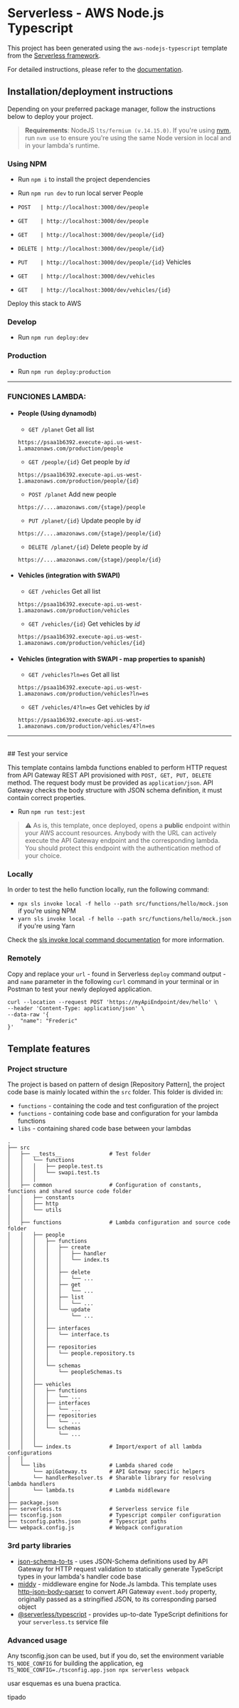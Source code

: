 # Serverless - AWS Node.js Typescript

This project has been generated using the `aws-nodejs-typescript` template from the [Serverless framework](https://www.serverless.com/).

For detailed instructions, please refer to the [documentation](https://www.serverless.com/framework/docs/providers/aws/).

## Installation/deployment instructions

Depending on your preferred package manager, follow the instructions below to deploy your project.

> **Requirements**: NodeJS `lts/fermium (v.14.15.0)`. If you're using [nvm](https://github.com/nvm-sh/nvm), run `nvm use` to ensure you're using the same Node version in local and in your lambda's runtime.

### Using NPM

- Run `npm i` to install the project dependencies

- Run `npm run dev` to run local server
People
- `POST   | http://localhost:3000/dev/people`
- `GET    | http://localhost:3000/dev/people`
- `GET    | http://localhost:3000/dev/people/{id}`
- `DELETE | http://localhost:3000/dev/people/{id}`
- `PUT    | http://localhost:3000/dev/people/{id}`
Vehicles
- `GET    | http://localhost:3000/dev/vehicles`
- `GET    | http://localhost:3000/dev/vehicles/{id}`

Deploy this stack to AWS

### Develop
- Run `npm run deploy:dev `

### Production
- Run `npm run deploy:production`

---
### FUNCIONES LAMBDA:

- #### People (Using dynamodb)

	- `GET /planet` Get all list

  ```
  https://psaa1b6392.execute-api.us-west-1.amazonaws.com/production/people
  ```

	- `GET /people/{id}` Get people by _id_

  ```
  https://psaa1b6392.execute-api.us-west-1.amazonaws.com/production/people/{id}
  ```

	- `POST /planet` Add new people

  ```
  https://....amazonaws.com/{stage}/people
  ```

	- `PUT /planet/{id}` Update people by _id_

  ```
  https://....amazonaws.com/{stage}/people/{id}
  ```
  
	- `DELETE /planet/{id}` Delete people by _id_

  ```
  https://....amazonaws.com/{stage}/people/{id}
  ```

- #### Vehicles (integration with SWAPI)

	- `GET /vehicles` Get all list

  ```
  https://psaa1b6392.execute-api.us-west-1.amazonaws.com/production/vehicles
  ```

	- `GET /vehicles/{id}` Get vehicles by _id_

  ```
  https://psaa1b6392.execute-api.us-west-1.amazonaws.com/production/vehicles/{id}
  ```

- #### Vehicles (integration with SWAPI - map properties to spanish)

	- `GET /vehicles?ln=es` Get all list

  ```
  https://psaa1b6392.execute-api.us-west-1.amazonaws.com/production/vehicles?ln=es
  ```

	- `GET /vehicles/4?ln=es` Get vehicles by _id_

  ```
  https://psaa1b6392.execute-api.us-west-1.amazonaws.com/production/vehicles/4?ln=es
  ```

-----------
<br>
## Test your service

This template contains lambda functions enabled to perform HTTP request from API Gateway REST API provisioned with `POST, GET, PUT, DELETE` method. The request body must be provided as `application/json`. API Gateway checks the body structure with JSON schema definition, it must contain correct properties.

- Run `npm run test:jest`

> :warning: As is, this template, once deployed, opens a **public** endpoint within your AWS account resources. Anybody with the URL can actively execute the API Gateway endpoint and the corresponding lambda. You should protect this endpoint with the authentication method of your choice.

### Locally

In order to test the hello function locally, run the following command:

- `npx sls invoke local -f hello --path src/functions/hello/mock.json` if you're using NPM
- `yarn sls invoke local -f hello --path src/functions/hello/mock.json` if you're using Yarn

Check the [sls invoke local command documentation](https://www.serverless.com/framework/docs/providers/aws/cli-reference/invoke-local/) for more information.

### Remotely

Copy and replace your `url` - found in Serverless `deploy` command output - and `name` parameter in the following `curl` command in your terminal or in Postman to test your newly deployed application.

```
curl --location --request POST 'https://myApiEndpoint/dev/hello' \
--header 'Content-Type: application/json' \
--data-raw '{
    "name": "Frederic"
}'
```

## Template features

### Project structure

The project is based on pattern of design [Repository Pattern], the project code base is mainly located within the `src` folder.
This folder is divided in:

- `functions` - containing the code and test configuration of the project
- `functions` - containing code base and configuration for your lambda functions
- `libs` - containing shared code base between your lambdas

```
.
├── src
│   ├── __tests__               # Test folder
│   │   └── functions
│   │   │   ├── people.test.ts
│   │   │   └── swapi.test.ts
│   │   │
│   ├── common                  # Configuration of constants, functions and shared source code folder
│   │   ├── constants
│   │   ├── http
│   │   └── utils
│   │   
│   ├── functions               # Lambda configuration and source code folder
│   │   ├── people
│   │   │   ├── functions
│   │   │   │   ├── create
│   │   │   │   │   ├── handler
│   │   │   │   │   └── index.ts
│   │   │   │   │
│   │   │   │   ├── delete
│   │   │   │   │   └── ...
│   │   │   │   ├── get
│   │   │   │   │   └── ...
│   │   │   │   ├── list
│   │   │   │   │   └── ...
│   │   │   │   └── update
│   │   │   │       └── ...
│   │   │   │
│   │   │   ├── interfaces
│   │   │   │   └── interface.ts
│   │   │   │
│   │   │   ├── repositories
│   │   │   │   └── people.repository.ts
│   │   │   │
│   │   │   └── schemas 
│   │   │       └── peopleSchemas.ts
│   │   │
│   │   ├── vehicles
│   │   │   ├── functions
│   │   │   │   └── ...
│   │   │   ├── interfaces
│   │   │   │   └── ...
│   │   │   ├── repositories
│   │   │   │   └── ...
│   │   │   └── schemas 
│   │   │       └── ...
│   │   │
│   │   └── index.ts            # Import/export of all lambda configurations
│   │
│   └── libs                    # Lambda shared code
│       └── apiGateway.ts       # API Gateway specific helpers
│       └── handlerResolver.ts  # Sharable library for resolving lambda handlers
│       └── lambda.ts           # Lambda middleware
│
├── package.json
├── serverless.ts               # Serverless service file
├── tsconfig.json               # Typescript compiler configuration
├── tsconfig.paths.json         # Typescript paths
└── webpack.config.js           # Webpack configuration
```

### 3rd party libraries

- [json-schema-to-ts](https://github.com/ThomasAribart/json-schema-to-ts) - uses JSON-Schema definitions used by API Gateway for HTTP request validation to statically generate TypeScript types in your lambda's handler code base
- [middy](https://github.com/middyjs/middy) - middleware engine for Node.Js lambda. This template uses [http-json-body-parser](https://github.com/middyjs/middy/tree/master/packages/http-json-body-parser) to convert API Gateway `event.body` property, originally passed as a stringified JSON, to its corresponding parsed object
- [@serverless/typescript](https://github.com/serverless/typescript) - provides up-to-date TypeScript definitions for your `serverless.ts` service file

### Advanced usage

Any tsconfig.json can be used, but if you do, set the environment variable `TS_NODE_CONFIG` for building the application, eg `TS_NODE_CONFIG=./tsconfig.app.json npx serverless webpack`


usar esquemas es una buena practica.

tipado 